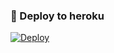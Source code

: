 ### 🚀 Deploy to heroku
[![Deploy](https://railway.app/new/template/)](https://railway.app/new/template/MSYasGame)